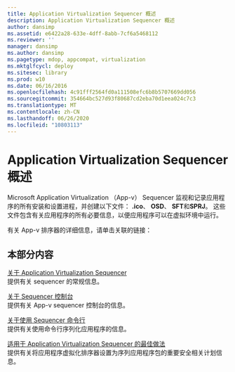 ```yaml
---
title: Application Virtualization Sequencer 概述
description: Application Virtualization Sequencer 概述
author: dansimp
ms.assetid: e6422a28-633e-4dff-8abb-7cf6a5468112
ms.reviewer: ''
manager: dansimp
ms.author: dansimp
ms.pagetype: mdop, appcompat, virtualization
ms.mktglfcycl: deploy
ms.sitesec: library
ms.prod: w10
ms.date: 06/16/2016
ms.openlocfilehash: 4c91fff2564fd0a111508efc6b8b5707669dd056
ms.sourcegitcommit: 354664bc527d93f80687cd2eba70d1eea024c7c3
ms.translationtype: MT
ms.contentlocale: zh-CN
ms.lasthandoff: 06/26/2020
ms.locfileid: "10803113"
---
```

# Application Virtualization Sequencer 概述


Microsoft Application Virtualization （App-v） Sequencer 监视和记录应用程序的所有安装和设置进程，并创建以下文件： **.ico**、 **OSD**、 **SFT**和**SPRJ**。 这些文件包含有关应用程序的所有必要信息，以便应用程序可以在虚拟环境中运行。

有关 App-v 排序器的详细信息，请单击关联的链接：

## 本部分内容


<a href="" id="about-the-application-virtualization-sequencer"></a>[关于 Application Virtualization Sequencer](about-the-application-virtualization-sequencer.md)  
提供有关 sequencer 的常规信息。

<a href="" id="about-the-sequencer-console"></a>[关于 Sequencer 控制台](about-the-sequencer-console.md)  
提供有关 App-v sequencer 控制台的信息。

<a href="" id="about-using-the-sequencer-command-line"></a>[关于使用 Sequencer 命令行](about-using-the-sequencer-command-line.md)  
提供有关使用命令行序列化应用程序的信息。

<a href="" id="best-practices-for-the-application-virtualization-sequencer"></a>[适用于 Application Virtualization Sequencer 的最佳做法](best-practices-for-the-application-virtualization-sequencer-sp1.md)  
提供有关将应用程序虚拟化排序器设置为序列应用程序包的重要安全相关计划信息。

 

 





